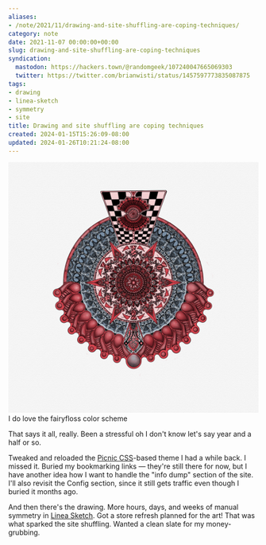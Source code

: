 ```yaml
---
aliases:
- /note/2021/11/drawing-and-site-shuffling-are-coping-techniques/
category: note
date: 2021-11-07 00:00:00+00:00
slug: drawing-and-site-shuffling-are-coping-techniques
syndication:
  mastodon: https://hackers.town/@randomgeek/107240047665069303
  twitter: https://twitter.com/brianwisti/status/1457597773835087875
tags:
- drawing
- linea-sketch
- symmetry
- site
title: Drawing and site shuffling are coping techniques
created: 2024-01-15T15:26:09-08:00
updated: 2024-01-26T10:21:24-08:00
---
```


![attachments/img/2021/cover-2021-11-07.jpg](../../../attachments/img/2021/cover-2021-11-07.jpg)
I do love the fairyfloss color scheme

That says it all, really. Been a stressful oh I don't know let's say year and a half or so.

Tweaked and reloaded the [Picnic CSS](https://picnicss.com/)-based theme I had a while back. I missed it. Buried my bookmarking links — they're still there for now, but I have another idea how I want to handle the "info dump" section of the site. I'll also revisit the Config section, since it still gets traffic even though I buried it months ago.

And then there's the drawing. More hours, days, and weeks of manual symmetry in [Linea Sketch](https://linea-app.com/). Got a store refresh planned for the art! That was what sparked the site shuffling. Wanted a clean slate for my money-grubbing.
